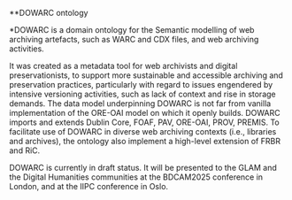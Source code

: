 **DOWARC ontology

*DOWARC is a domain ontology for the Semantic modelling of web archiving artefacts, such as WARC and CDX files, and web archiving activities. 

It was created as a metadata tool for web archivists and digital preservationists, to support more sustainable and accessible archiving and preservation practices, particularly with regard to issues engendered by intensive versioning activities, such as lack of context and rise in storage demands.
The data model underpinning DOWARC is not far from vanilla implementation of the ORE-OAI model on which it openly builds. DOWARC imports and extends Dublin Core, FOAF, PAV, ORE-OAI, PROV, PREMIS. To facilitate use of DOWARC in diverse web archiving contexts (i.e., libraries and archives), the ontology also implement a high-level extension of FRBR and RiC.

DOWARC is currently in draft status. It will be presented to the GLAM and the Digital Humanities communities at the BDCAM2025 conference in London, and at the IIPC conference in Oslo.
